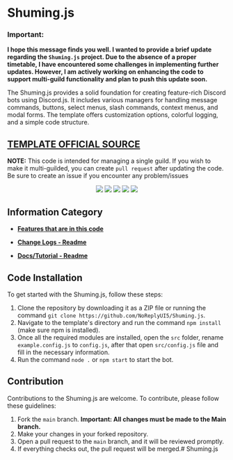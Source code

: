 # Shuming.js

### Important:
**I hope this message finds you well. I wanted to provide a brief update regarding the `Shuming.js` project. Due to the absence of a proper timetable, I have encountered some challenges in implementing further updates. However, I am actively working on enhancing the code to support multi-guild functionality and plan to push this update soon.**

The Shuming.js provides a solid foundation for creating feature-rich Discord bots using Discord.js. It includes various managers for handling message commands, buttons, select menus, slash commands, context menus, and modal forms. The template offers customization options, colorful logging, and a simple code structure.

## [TEMPLATE OFFICIAL SOURCE](https://GitHub.com/RileCraft/DiscordBot-Template)
**NOTE:** This code is intended for managing a single guild. If you wish to make it multi-guilded, you can create `pull request` after updating the code. Be sure to create an issue if you encounter any problem/issues

<p align="center">
  <a href="https://github.com/NoReplyUI5?tab=followers"><img src="https://img.shields.io/github/followers/NoReplyUI5?label=Followers&style=for-the-badge"></a>
  <a href="https://mxtiy.vercel.app/discord/shuming"><img src="https://img.shields.io/badge/discord-invite-5865f2?style=for-the-badge&logo=discord&logoColor=white"></a>
  <img src="https://img.shields.io/github/issues/NoReplyUI5/Shuming.js.svg?style=for-the-badge">
  <img src="https://img.shields.io/github/forks/NoReplyUI5/Shuming.js.svg?style=for-the-badge">
  <img src="https://img.shields.io/github/stars/NoReplyUI5/Shuming.js.svg?style=for-the-badge">
</p>

## Information Category

- **[Features that are in this code](https://github.com/NoReplyUI5/Shuming.js/blob/main/DOCS/FEATURES.md)**

- **[Change Logs - Readme](https://github.com/NoReplyUI5/Shuming.js/blob/main/DOCS/CHANGELOG.md)**
- **[Docs/Tutorial - Readme](https://github.com/NoReplyUI5/Shuming.js/blob/main/DOCS/TUTORIAL.md)**

## Code Installation

To get started with the Shuming.js, follow these steps:

1. Clone the repository by downloading it as a ZIP file or running the command `git clone https://github.com/NoReplyUI5/Shuming.js`.
2. Navigate to the template's directory and run the command `npm install` (make sure npm is installed).
3. Once all the required modules are installed, open the `src` folder, rename `example.config.js` to `config.js`, after that open `src/config.js` file and fill in the necessary information.
4. Run the command `node .` or `npm start` to start the bot.

## Contribution

Contributions to the Shuming.js are welcome. To contribute, please follow these guidelines:

1. Fork the `main` branch. **Important: All changes must be made to the Main branch.**
2. Make your changes in your forked repository.
3. Open a pull request to the `main` branch, and it will be reviewed promptly.
4. If everything checks out, the pull request will be merged.# Shuming.js
